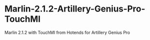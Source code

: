 # Marlin-2.1.2-Artillery-Genius-Pro-TouchMI
 Marlin 2.1.2 with TouchMI from Hotends for Artillery Genius Pro
